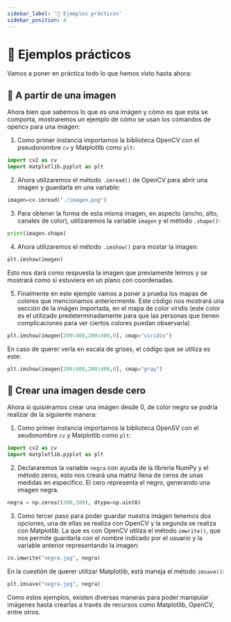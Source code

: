 ```yaml
---
sidebar_label: '📝 Ejemplos prácticos'
sidebar_position: 4
---
```


# 📝 Ejemplos prácticos

Vamos a poner en práctica todo lo que hemos visto hasta ahora:

## 🌳 A partir de una imagen

Ahora bien que sabemos lo que es una imágen y cómo es que esta se comporta, mostraremos un ejemplo de cómo se usan los comandos de opencv para una imágen:

1. Como primer instancia importamos la biblioteca OpenCV con el pseudonombre `cv` y Matplotlib como `plt`:

```python title="Importar OpenCV y Matplotlib"
import cv2 as cv
import matplotlib.pyplot as plt
```

2. Ahora utilizaremos el método `.imread()` de OpenCV para abrir una imagen y guardarla en una variable:

```python title="Leer una imagen y guardarle en memoria"
imagen=cv.imread("./imagen.png")
```

3. Para obtener la forma de esta misma imagen, en aspecto (ancho, alto, canales de color), utilizaremos la variable `imagen` y el método `.shape()`:

```python title="Imprimir la forma de la imagen"
print(imagen.shape)
```

4. Ahora utilizaremos el método `.imshow()` para mostar la imagen:

```python title="Mostrar la imagen"
plt.imshow(imagen)
```

Esto nos dará como respuesta la imagen que previamente leímos y se mostrará como si estuviera en un plano con coordenadas.

5. Finalmente en este ejemplo vamos a poner a prueba los mapas de colores que mencionamos anteriormente. Este código nos mostrará una sección de la imágen importada, en el mapa de color viridis (este color es el utilizado predeterminadamente para que las personas que tienen complicaciones para ver ciertos colores puedan observarla)

```python title="Mostrar un pedazo de la imagen en el mapa de color viridis"
plt.imshow(imagen[200:400,200:400,0], cmap="viridis")
```

En caso de querer verla en escala de grises, el código que se utiliza es este:

```python title="Mostrar un pedazo de la imagen en el mapa de color escala de grises"
plt.imshow(imagen[200:400,200:400,0], cmap="gray")
```

## 🌱 Crear una imagen desde cero

Ahora si quisiéramos crear una imágen desde 0, de color negro se podría realizar de la siguiente manera:

1. Como primer instancia importamos la biblioteca OpenSV con el seudonombre `cv` y Matplotlib como `plt`:

```python title="Importar OpenCV y Matplotlib"
import cv2 as cv
import matplotlib.pyplot as plt
```

2. Declararemos la variable `negra` con ayuda de la librería NumPy y el método zeros, esto nos creará una matriz llena de ceros de unas medidas en específico. El cero representa el negro, generando una imagen negra.

```python title="Crear una matriz llena de ceros"
negra = np.zeros((300,300), dtype=np.uint8)
```

3. Como tercer paso para poder guardar nuestra imágen tenemos dos opciones, una de ellas se realiza con OpenCV y la segunda se realiza con Matplotlib. La que es con OpenCV utiliza el método `imwrite()`, que nos permite guardarla con el nombre indicado por el usuario y la variable anterior representando la imagen:

```python title="Guardar la imagen en el disco por medio de OpenCV"
cv.imwrite("negra.jpg", negra)
```

En la cuestión de querer utilizar Matplotlib, está maneja el método `imsave()`:

```python title="Guardar la imagen en el disco por medio de Matplotlib"
plt.imsave("negra.jpg", negra)
```

Como estos ejemplos, existen diversas maneras para poder manipular imágenes hasta crearlas a través de recursos como Matplotlib, OpenCV, entre otros.
